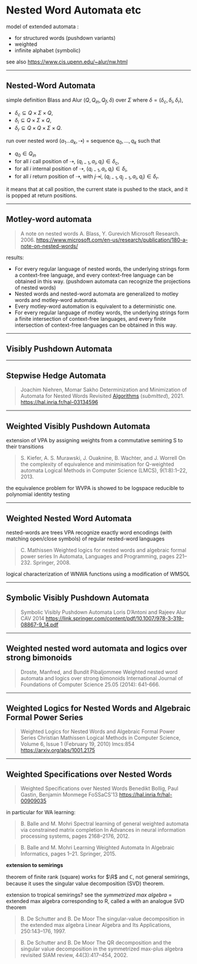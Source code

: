 # Nested Word Automata etc


model of extended automata :
- for structured words (pushdown variants)
- weighted 
- infinite alphabet (symbolic)

see also https://www.cis.upenn.edu/~alur/nw.html


---
## Nested-Word Automata

simple definition Blass and Alur
$(Q, Q_{in}, Q_f, \delta)$ over $\Sigma$ where $\delta = (\delta_c, \delta_i, \delta_r)$, 

- $\delta_c \subseteq Q \times \Sigma \times Q$, 
- $\delta_i \subseteq Q \times \Sigma \times Q$, 
- $\delta_r \subseteq Q \times Q \times \Sigma \times Q$. 

run over nested word $(a_1\ldots a_k, ⇢)$ = sequence $q_0, \ldots, q_k$ such that
- $q_0 \in Q_{in}$
- for all $i$ call position of $⇢$, $(q_{i-1}, a_i, q_i) \in \delta_c$, 
- for all $i$ internal position of $⇢$, $(q_{i-1}, a_i, q_i) \in \delta_i$, 
- for all $i$ return position of $⇢$,  with $j⇢i$,
  $(q_{i-1}, q_{j-1}, a_i, q_i) \in \delta_r$.

it means that at call position, the current state is pushed to the stack, and it is popped at return positions.




---
## Motley-word automata

> A note on nested words
> A. Blass, Y. Gurevich
> Microsoft Research. 2006.
https://www.microsoft.com/en-us/research/publication/180-a-note-on-nested-words/

results:
- For every regular language of nested words, the underlying strings form a context-free language, and every context-free language can be obtained in this way. 
  (pushdown automata can recognize the projections of nested words)
- Nested words and nested-word automata are generalized to motley words and motley-word automata. 
- Every motley-word automation is equivalent to a deterministic one. 
- For every regular language of motley words, the underlying strings form a finite intersection of context-free languages, and every finite intersection of context-free languages can be obtained in this way.




---
## Visibly Pushdown Automata


---
## Stepwise Hedge Automata



> Joachim Niehren, Momar Sakho
> Determinization and Minimization of Automata for Nested Words Revisited
> [Algorithms](www.mdpi.com/journal/algorithms) (*submitted*), 2021.
https://hal.inria.fr/hal-03134596





---
## Weighted Visibly Pushdown Automata
extension of VPA by assigning weights from a commutative semiring S to their transitions


> S. Kiefer, A. S. Murawski, J. Ouaknine, B. Wachter, and J. Worrell
> On the complexity of equivalence and minimisation for Q-weighted automata
> Logical Methods in Computer Science (LMCS), 9(1:8):1–22, 2013.

the equivalence problem for WVPA is showed to be logspace reducible to polynomial identity testing


---
## Weighted Nested Word Automata
nested-words are trees 
VPA recognize exactly word encodings (with matching open/close symbols) of regular nested-word languages

> C. Mathissen
> Weighted logics for nested words and algebraic formal power series
> In Automata, Languages and Programming, pages 221–232. Springer, 2008.

logical characterization of WNWA functions using a modification of WMSOL


---
## Symbolic Visibly Pushdown Automata


> Symbolic Visibly Pushdown Automata
> Loris D’Antoni and Rajeev Alur
> CAV 2014
https://link.springer.com/content/pdf/10.1007/978-3-319-08867-9_14.pdf



---
## Weighted nested word automata and logics over strong bimonoids

> Droste, Manfred, and Bundit Pibaljommee
> Weighted nested word automata and logics over strong bimonoids 
> International Journal of Foundations of Computer Science 25.05 (2014): 641-666.


---
## Weighted Logics for Nested Words and Algebraic Formal Power Series

> Weighted Logics for Nested Words and Algebraic Formal Power Series
> Christian Mathissen
> Logical Methods in Computer Science, Volume 6, Issue 1 (February 19, 2010) lmcs:854
https://arxiv.org/abs/1001.2175


---
## Weighted Specifications over Nested Words



> Weighted Specifications over Nested Words
> Benedikt Bollig, Paul Gastin, Benjamin Monmege
> FoSSaCS'13
https://hal.inria.fr/hal-00909035

in particular for WA learning:

> B. Balle and M. Mohri
> Spectral learning of general weighted automata via constrained matrix completion
> In Advances in neural information processing systems, pages 2168–2176, 2012.

> B. Balle and M. Mohri
> Learning Weighted Automata
> In Algebraic Informatics, pages 1–21. Springer, 2015.


**extension to semirings**

theorem of finite rank (square) works for $\R$ and $\mathbb{C}$, not general semirings,
because it uses the singular value decomposition (SVD) theorem.

extension to tropical semirings?
see the *symmetrized max algebra* 
= extended max algebra corresponding to R, called a
with an analogue SVD theorem

> B. De Schutter and B. De Moor
> The singular-value decomposition in the extended max algebra
> Linear Algebra and Its Applications, 250:143–176, 1997.

> B. De Schutter and B. De Moor
> The QR decomposition and the singular value decomposition in the symmetrized max-plus algebra revisited
> SIAM review, 44(3):417–454, 2002.


